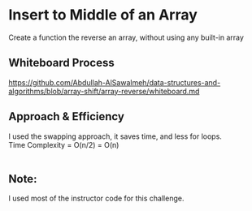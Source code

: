 # Insert to Middle of an Array

<!-- Description of the challenge -->

Create a function the reverse an array, without using any built-in array

## Whiteboard Process

<!-- Embedded whiteboard image -->

https://github.com/Abdullah-AlSawalmeh/data-structures-and-algorithms/blob/array-shift/array-reverse/whiteboard.md

## Approach & Efficiency

<!-- What approach did you take? Discuss Why. What is the Big O space/time for this approach? -->

I used the swapping approach, it saves time, and less for loops.  
Time Complexity = O(n/2) = O(n) <br><br>

## Note:

I used most of the instructor code for this challenge.
